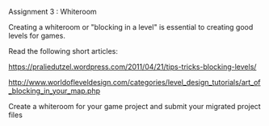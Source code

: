 Assignment 3 : Whiteroom

Creating a whiteroom or "blocking in a level" is essential to creating good levels for games. 

Read the following short articles:

https://praliedutzel.wordpress.com/2011/04/21/tips-tricks-blocking-levels/

http://www.worldofleveldesign.com/categories/level_design_tutorials/art_of_blocking_in_your_map.php

Create a whiteroom  for your game project and submit your migrated project files
